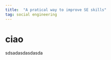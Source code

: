 ```yaml
---
title:  "A pratical way to improve SE skills"
tag: social engineering
---
```


# ciao 
sdsadasdasdasda